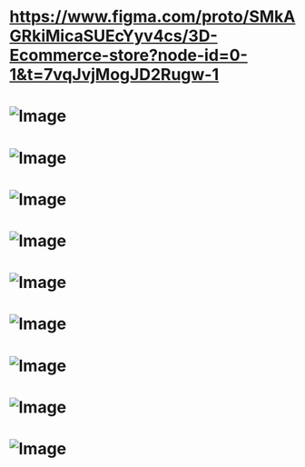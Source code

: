 # https://www.figma.com/proto/SMkAGRkiMicaSUEcYyv4cs/3D-Ecommerce-store?node-id=0-1&t=7vqJvjMogJD2Rugw-1 
# ![Image](https://github.com/user-attachments/assets/d4e3b075-42c1-4527-bea4-50fa78ea0c65)
# ![Image](https://github.com/user-attachments/assets/14c86c98-e948-4099-af7a-303844182cf4)
# ![Image](https://github.com/user-attachments/assets/9fe2973d-a699-45b9-a9a0-8285316de15f)
# ![Image](https://github.com/user-attachments/assets/77459dc0-f99b-40bb-92e7-c14bc0bbbd22)
# ![Image](https://github.com/user-attachments/assets/de75d0bf-4ba9-4b23-b352-00bbc2dd658e)
# ![Image](https://github.com/user-attachments/assets/690574f1-0dc4-47f1-a62a-4d88194b5e2d)
# ![Image](https://github.com/user-attachments/assets/cb1e636b-8e24-4ef4-bdc4-f9bc2caae720)
# ![Image](https://github.com/user-attachments/assets/d3ae5b8c-9c60-4bc5-9224-3f9476d4771d)
# ![Image](https://github.com/user-attachments/assets/078c3f58-f765-462a-9d79-0b0271929f67) 
